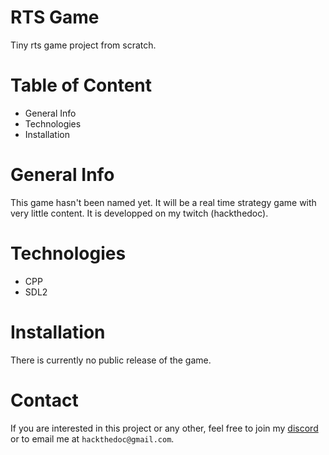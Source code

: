 # RTS Game

Tiny rts game project from scratch.

# Table of Content

- General Info
- Technologies
- Installation

# General Info

This game hasn't been named yet.
It will be a real time strategy game with very little content.
It is developped on my twitch (hackthedoc).

# Technologies

- CPP
- SDL2

# Installation

There is currently no public release of the game.

# Contact

If you are interested in this project or any other, feel free to join my [discord](https://discord.gg/69pNy6xXKm) or to email me at `hackthedoc@gmail.com`.
